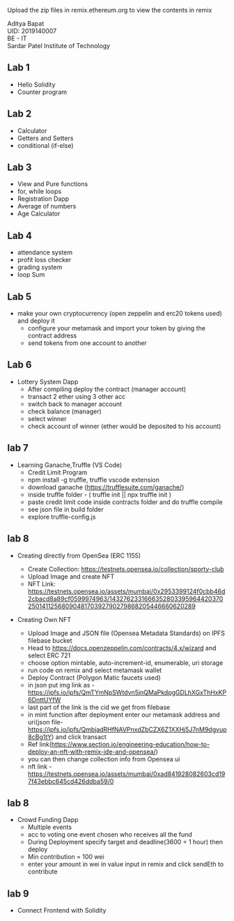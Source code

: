 Upload the zip files in remix.ethereum.org to view the contents in remix

Aditya Bapat <br/>
UID: 2019140007 <br/>
BE - IT <br/>
Sardar Patel Institute of Technology <br/>

## Lab 1
- Hello Solidity
- Counter program

## Lab 2
- Calculator
- Getters and Setters
- conditional (if-else)

## Lab 3
- View and Pure functions
- for, while loops
- Registration Dapp
- Average of numbers
- Age Calculator

## Lab 4
- attendance system
- profit loss checker
- grading system
- loop Sum

## Lab 5
- make your own cryptocurrency (open zeppelin and erc20 tokens used) and deploy it
    - configure your metamask and import your token by giving the contract address
    - send tokens from one account to another
## Lab 6
- Lottery System Dapp
    - After compiling deploy the contract (manager account)
    - transact 2 ether using 3 other acc
    - switch back to manager account
    - check balance (manager)
    - select winner
    - check account of winner (ether would be deposited to his account)

## lab 7
- Learning Ganache,Truffle (VS Code)
    - Credit Limit Program
    - npm install -g truffle, truffle vscode extension
    - download ganache (https://trufflesuite.com/ganache/)
    - inside truffle folder - ( truffle init || npx truffle init )
    - paste credit limit code inside contracts folder and do truffle compile
    - see json file in build folder
    - explore truffle-config.js


## lab 8
- Creating directly from OpenSea (ERC 1155)
    - Create Collection: https://testnets.opensea.io/collection/sporty-club
    - Upload Image and create NFT
    - NFT Link: https://testnets.opensea.io/assets/mumbai/0x2953399124f0cbb46d2cbacd8a89cf0599974963/14327623316663528033959644203702501411256809048170392790279868205446660620289

- Creating Own NFT
    - Upload Image and JSON file (Opensea Metadata Standards) on IPFS filebase bucket
    - Head to https://docs.openzeppelin.com/contracts/4.x/wizard and select ERC 721
    - choose option mintable, auto-increment-id, enumerable, uri storage
    - run code on remix and select metamask wallet
    - Deploy Contract (Polygon Matic faucets used)
    - in json put img link as - https://ipfs.io/ipfs/QmTYmNpSWtdvn5jnQMaPkdpgGDLhXGxThHxKP6DnttUYfW
    - last part of the link is the cid we get from filebase
    - in mint function after deployment enter our metamask address and uri(json file-https://ipfs.io/ipfs/QmbjadRHfNAVPnxdZbCZX6Z1XXHj5J7nM9dgvup8cBg1tY) and click transact
    - Ref link(https://www.section.io/engineering-education/how-to-deploy-an-nft-with-remix-ide-and-opensea/)
    - you can then change collection info from Opensea ui
    - nft link - https://testnets.opensea.io/assets/mumbai/0xad841928082603cd197f43ebbc645cd426ddba59/0

## lab 8
- Crowd Funding Dapp
    - Multiple events
    - acc to voting one event chosen who receives all the fund
    - During Deployment specify target and deadline(3600 = 1 hour) then deploy
    - Min contribution = 100 wei
    - enter your amount in wei in value input in remix and click sendEth to contribute


## lab 9
- Connect Frontend with Solidity